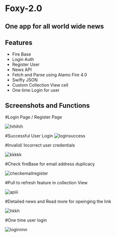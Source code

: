 # Foxy-2.0
## One app for all world wide news

## Features

- Fire Base
- Login Auth
- Register User
- News API
- Fetch and Parse using Alamo Fire 4.0
- Swifty JSON
- Custom Collection View cell
- One time Login for user

## Screenshots and Functions


#Login Page / Register Page

![hihihih](https://user-images.githubusercontent.com/32428855/50582165-5ec6bc80-0e86-11e9-8f61-bb77525ce751.gif)


#Successful User Login
![loginsuccess](https://user-images.githubusercontent.com/32428855/50582170-5f5f5300-0e86-11e9-9628-932e7ca735e6.gif)


#Invalid/ Incorrect user credentials

![kkkkk](https://user-images.githubusercontent.com/32428855/50582167-5ec6bc80-0e86-11e9-825b-e46a0b4fe8aa.gif)

#Check fireBase for email address duplicacy 

![checkemailregister](https://user-images.githubusercontent.com/32428855/50582164-5e2e2600-0e86-11e9-8a8c-fb657828f3e8.gif)

#Pull to refresh feature in collection View

![apiii](https://user-images.githubusercontent.com/32428855/50582163-5e2e2600-0e86-11e9-8cf8-a65a9a89ca23.gif)

#Detailed news and Read more for opeinging the link

![hkkh](https://user-images.githubusercontent.com/32428855/50582166-5ec6bc80-0e86-11e9-8069-f522fdedf691.gif)

#One time user login 

![loginnnn](https://user-images.githubusercontent.com/32428855/50582168-5f5f5300-0e86-11e9-81a2-d3aabb441380.gif)












